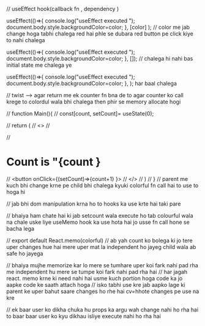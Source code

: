 // useEffect hook(callback fn , dependency )

<!-- 1. agar dependancy array [color] diye to ek baar chalega  -->
 useEffect(()=>{
    console.log("useEffect executed ");
    document.body.style.backgroundColor=color;
   }, [color] );  // color me jab change hoga tabhi chalega  red hai phle se dubara red button pe click kiye to nahi chalega 

<!-- agar dependancy array [] kahli tab   chalega  hi nahi bas initial me chalega -->
 useEffect(()=>{
    console.log("useEffect executed ");
    document.body.style.backgroundColor=color;
   }, []);   // chalega hi nahi bas initial state me chalega ye 

<!-- agar  dependancy array diye hi nahi to har baar chalega jitni baar button click hua hai utni baar -->
   useEffect(()=>{
    console.log("useEffect executed ");
    document.body.style.backgroundColor=color;
   }, );      har baal chalega 


   <!-- useEffect important kyu hai padh kyu rahe hai isse  -->


   // twist --> agar return  me ek counter fn bna de to agar counter ko call krege to colordul wala bhi chalega then phir se memory allocate hogi 

//  function Main(){
//   const[count, setCount]= useState(0);

// return (
//   <>
//   <div classNmae="counter "></div>
//   <h1>Count is "{count } </h1>
//   <button onClick={(setCount)=>{count+1} }></button>
//   </>
// )
//  }     // parent me kuch bhi change krne pe child bhi chalega kyuki colorful fn call hai to use to hoga hi 

// jab bhi dom manipulation krna ho to hooks ka use krte hai taki pare


// bhaiya ham chate hai ki jab setcount wala execute ho tab colourful wala na chale uske liye useMemo hook ka use hota hai  jo usse fn call hone se bacha lega 

// export default React.memo(colorful) // ab yah count ko bolega ki jo tere uper changes hue hai mere uper mat la independent ho jayeg  child wala ab safe ho jayega 




<!-- useememo  -->
<!-- export default React.memo(Colorful); -->
// bhaiya mujhe memorize kar lo mere se tumhare uper koi fark nahi pad rha me independent hu mere se tumpe koi fark nahi pad rha hai 
// har jagah react. memo krne ki need nahi hai usme kuch portion hoga code ka jo aapke code ke saath attach hoga 
// isko tabhi use kre jab aapko lage ki parent ke uper bahut saare changes ho rhe hai cv=hhote changes pe use na kre 



// ek baar user ko dikha chuka hu props ka argu wah change nahi ho rha hai to baar baar user ko kyu dikhau isliye execute nahi ho rha hai 
